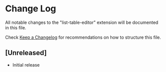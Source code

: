 # Change Log

All notable changes to the "list-table-editor" extension will be documented in this file.

Check [Keep a Changelog](http://keepachangelog.com/) for recommendations on how to structure this file.

## [Unreleased]

- Initial release